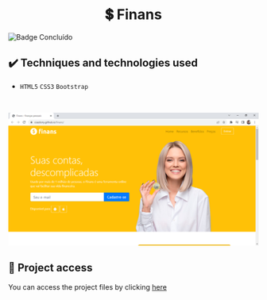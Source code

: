 <h1 align="center">💲 Finans</h1>
 
 ![Badge Concluído](https://camo.githubusercontent.com/459f141bd5e24c179a0e2dd49691e290ed5c5d4b4cb97767daee7cfaf6e31121/687474703a2f2f696d672e736869656c64732e696f2f7374617469632f76313f6c6162656c3d535441545553266d6573736167653d434f4e434c5549444f26636f6c6f723d475245454e267374796c653d666f722d7468652d6261646765)
 
 ## ✔️ Techniques and technologies used

- ``HTML5`` ``CSS3`` ``Bootstrap`` 

<br>

<p align="center">
 <img src="assets/finans.png" width="550" alt="Image project">
</p>

## 📁 Project access
You can access the project files by clicking [here](https://github.com/Coastony/finans)
